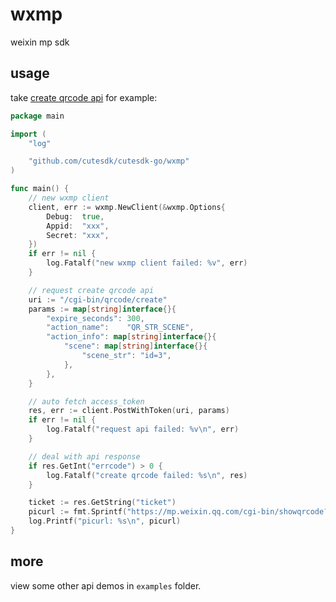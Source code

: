 # wxmp

weixin mp sdk

## usage

take [create qrcode api](https://developers.weixin.qq.com/doc/offiaccount/Account_Management/Generating_a_Parametric_QR_Code.html) for example: 

```go
package main

import (
	"log"

	"github.com/cutesdk/cutesdk-go/wxmp"
)

func main() {
	// new wxmp client
	client, err := wxmp.NewClient(&wxmp.Options{
		Debug:  true,
		Appid:  "xxx",
		Secret: "xxx",
	})
	if err != nil {
		log.Fatalf("new wxmp client failed: %v", err)
	}

	// request create qrcode api
	uri := "/cgi-bin/qrcode/create"
	params := map[string]interface{}{
		"expire_seconds": 300,
		"action_name":    "QR_STR_SCENE",
		"action_info": map[string]interface{}{
			"scene": map[string]interface{}{
				"scene_str": "id=3",
			},
		},
	}

	// auto fetch access_token
	res, err := client.PostWithToken(uri, params)
	if err != nil {
		log.Fatalf("request api failed: %v\n", err)
	}

	// deal with api response
	if res.GetInt("errcode") > 0 {
		log.Fatalf("create qrcode failed: %s\n", res)
	}

	ticket := res.GetString("ticket")
	picurl := fmt.Sprintf("https://mp.weixin.qq.com/cgi-bin/showqrcode?ticket=%s", ticket)
	log.Printf("picurl: %s\n", picurl)
}
```

## more

view some other api demos in `examples` folder.